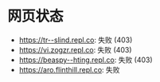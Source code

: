 # 网页状态
- https://tr--slind.repl.co: 失败 (403)
- https://vi.zogzr.repl.co: 失败 (403)
- https://beaspy--hting.repl.co: 失败 (403)
- https://aro.flinthill.repl.co: 失败
